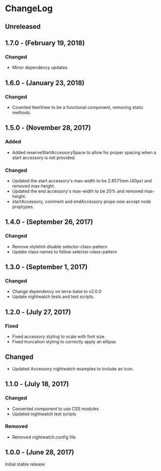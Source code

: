 ChangeLog
=========

Unreleased
----------

1.7.0 - (February 19, 2018)
----------
### Changed
* Minor dependency updates

1.6.0 - (January 23, 2018)
-----------------
### Changed
* Coverted ItemView to be a functional component, removing static methods.

1.5.0 - (November 28, 2017)
-----------------
### Added
* Added reserveStartAccessorySpace to allow for proper spacing when a start accessory is not provided.

### Changed
* Updated the start accessory's max-width to be 2.8571rem (40px) and removed max-height.
* Updated the end accessory's max-width to be 20% and removed max-height.
* startAccessory, comment and endAccessory props now accept node proptypes.

1.4.0 - (September 26, 2017)
-----------------
### Changed
* Remove stylelint-disable selector-class-pattern
* Update class names to follow selector-class-pattern

1.3.0 - (September 1, 2017)
-----------------
### Changed
* Change dependency on terra-base to v2.0.0
* Update nightwatch tests and test scripts.

1.2.0 - (July 27, 2017)
-----------------
### Fixed
* Fixed accessory styling to scale with font size.
* Fixed truncation styling to correctly apply an ellipse.

## Changed
* Updated Accessory nightwatch examples to include an icon.

1.1.0 - (July 18, 2017)
-----------------
### Changed
* Converted component to use CSS modules
* Updated nightwatch test scripts

### Removed
* Removed nightwatch.config file

1.0.0 - (June 28, 2017)
-----------------
Initial stable release
